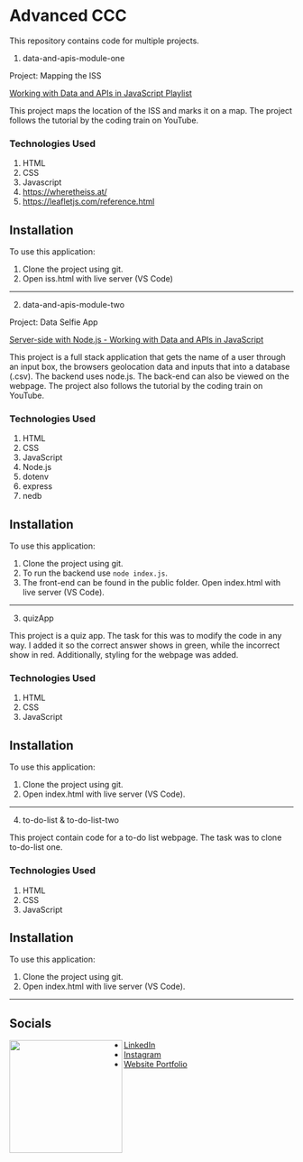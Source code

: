 # Advanced CCC

This repository contains code for multiple projects.  

1. data-and-apis-module-one

Project: Mapping the ISS

[Working with Data and APIs in JavaScript Playlist](https://www.youtube.com/watch?v=DbcLg8nRWEg&list=PLRqwX-V7Uu6YxDKpFzf_2D84p0cyk4T7X**)

This project maps the location of the ISS and marks it on a map. The project follows the tutorial by the coding train on YouTube.

### Technologies Used

1. HTML
2. CSS
3. Javascript
4. https://wheretheiss.at/
5. https://leafletjs.com/reference.html 

## Installation

To use this application:

1. Clone the project using git.
2. Open iss.html with live server (VS Code)

---

2. data-and-apis-module-two

Project: Data Selfie App

[Server-side with Node.js - Working with Data and APIs in JavaScript](https://www.youtube.com/watch?v=wxbQP1LMZsw&list=PLRqwX-V7Uu6YxDKpFzf_2D84p0cyk4T7X&index=9)

This project is a full stack application that gets the name of a user through an input box, the browsers geolocation data and inputs that into a database (.csv).  The backend uses node.js. 
The back-end can also be viewed on the webpage. The project also follows the tutorial by the coding train on YouTube.

### Technologies Used

1. HTML
2. CSS
3. JavaScript
4. Node.js
5. dotenv
6. express
7. nedb

## Installation

To use this application:

1. Clone the project using git.
2. To run the backend use `node index.js`.
3. The front-end can be found in the public folder. Open index.html with live server (VS Code).

---

3. quizApp

This project is a quiz app. The task for this was to modify the code in any way. I added it so the correct answer shows in green, while the incorrect show in red. Additionally, styling for the webpage was added.

### Technologies Used

1. HTML
2. CSS
3. JavaScript

## Installation

To use this application:

1. Clone the project using git.
2. Open index.html with live server (VS Code).

---

4. to-do-list & to-do-list-two

This project contain code for a to-do list webpage. The task was to clone to-do-list one.

### Technologies Used

1. HTML
2. CSS
3. JavaScript

## Installation

To use this application:

1. Clone the project using git.
2. Open index.html with live server (VS Code).

---

## Socials 

<img align="left" src="./ME-pf.gif" width="200">

- [LinkedIn](https://www.linkedin.com/in/collinscomondi/) <br>
- [Instagram](https://www.instagram.com/someprofoundname/) <br>
- [Website Portfolio](https://www.someprofoundname.com)
